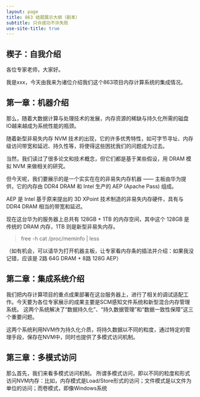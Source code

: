 ```yaml
---
layout: page
title: 863 结题展示大纲（剧本）
subtitle: 只许成功不许失败
use-site-title: true
---
```


## 楔子：自我介绍

各位专家老师，大家好。

我是xxx，今天由我来为诸位介绍我们这个863项目内存计算系统的集成情况。

## 第一章：机器介绍

那么，随着大数据计算与处理技术的发展，内存资源的稀缺与持久化所需的磁盘IO越来越成为系统性能的瓶颈。

随着新型非易失内存 NVM 技术的出现，它的许多优秀特性，如可字节寻址、内存级访问带宽和延迟、持久性等，将使得这些困扰我们的问题成为过去。

当然，我们读过了很多论文和技术概念，但它们都是基于某些假设，用 DRAM 模拟 NVM 来做相关的研究。

但今天呢，我们要展示的是一个实实在在的非易失内存机器 —— 主板由华为提供，它的内存由 DDR4 DRAM 和 Intel 生产的 AEP (Apache Pass) 组成。

AEP 是 Intel 基于原来提出的 3D XPoint 技术制造的非易失内存硬件，具有与 DDR4 DRAM 相当的带宽和延迟。

现在这台华为的服务器上总共有 128GB + 1TB 的内存空间，其中这个 128GB 是传统的 DRAM 内存，1TB 则是新型非易失内存。

> free -h
> cat /proc/meminfo | less

（如有机会，可以请华为打开机器主板，让专家看内存条的插法并介绍：如果我没记错，应该是 2路 64G DRAM + 8路 128G AEP）

## 第二章：集成系统介绍

我们把内存计算项目的重点成果部署在这台服务器上，进行了相关的调试适配工作。今天要为各位专家展示的成果主要是SCM感知文件系统和新型混合内存管理系统。
这两个系统解决了“数据持久化”、“持久数据管理”和“数据一致性保障”这三个重要问题。

这两个系统利用NVM作为持久化介质，将持久数据以不同的粒度，通过特定的管理手段，保存在NVM中，同时也提供了多模式访问机制。


## 第三章：多模式访问

那么首先，我们来看多模式访问机制。
所谓多模式访问，即以不同的粒度和形式访问NVM内存：比如，内存模式是Load/Store形式的访问；文件模式是以文件为单位的访问；而卷模式，即像Windows系统
